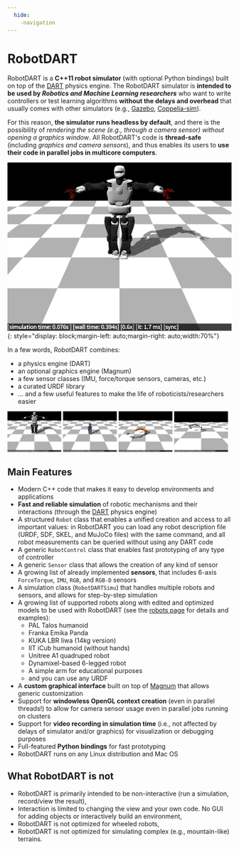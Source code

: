```yaml
---
  hide:
    -navigation
---
```

<style>
  .md-typeset h1,
  .md-content__button {
    display: none;
  }
</style>
# RobotDART

RobotDART is a **C++11 robot simulator** (with optional Python bindings) built on top of the [DART] physics engine. The RobotDART simulator is **intended to be used by *Robotics and Machine Learning researchers*** who want to write controllers or test learning algorithms **without the delays and overhead** that usually comes with other simulators (e.g., [Gazebo], [Coppelia-sim]).

For this reason, **the simulator runs headless by default**, and there is the possibility of *rendering the scene (e.g., through a camera sensor) without opening a graphics window*. All RobotDART's code is **thread-safe** (including *graphics and camera sensors*), and thus enables its users to **use their code in parallel jobs in multicore computers**.

![Talos humanoid robot](images/talos.png){: style="display: block;margin-left: auto;margin-right: auto;width:70%"}

In a few words, RobotDART combines:

- a physics engine (DART)
- an optional graphics engine (Magnum)
- a few sensor classes (IMU, force/torque sensors, cameras, etc.)
- a curated URDF library
- ... and a few useful features to make the life of roboticists/researchers easier

<img src="images/talos.png" width="24%" />
<img src="images/icub.png" width="24%" />
<img src="images/iiwa.png" width="24%" />
<img src="images/franka.png" width="24%" />

## Main Features

* Modern C++ code that makes it easy to develop environments and applications
* **Fast and reliable simulation** of robotic mechanisms and their interactions (through the [DART] physics engine)
* A structured `Robot` class that enables a unified creation and access to all important values: in RobotDART you can load any robot description file (URDF, SDF, SKEL, and MuJoCo files) with the same command, and all robot measurements can be queried without using any DART code
* A generic `RobotControl` class that enables fast prototyping of any type of controller
* A generic `Sensor` class that allows the creation of any kind of sensor
* A growing list of already implemented **sensors**, that includes 6-axis `ForceTorque`, `IMU`, `RGB`, and `RGB-D` sensors
* A simulation class (`RobotDARTSimu`) that handles multiple robots and sensors, and allows for step-by-step simulation
* A growing list of supported robots along with edited and optimized models to be used with RobotDART (see the [robots page](robots.md) for details and examples):
    * PAL Talos humanoid
    * Franka Emika Panda
    * KUKA LBR Iiwa (14kg version)
    * IIT iCub humanoid (without hands)
    * Unitree A1 quadruped robot
    * Dynamixel-based 6-legged robot
    * A simple arm for educational purposes
    * and you can use any URDF
* A **custom graphical interface** built on top of [Magnum] that allows generic customization
* Support for **windowless OpenGL context creation** (even in parallel threads!) to allow for camera sensor usage even in parallel jobs running on clusters
* Support for **video recording in simulation time** (i.e., not affected by delays of simulator and/or graphics) for visualization or debugging purposes
* Full-featured **Python bindings** for fast prototyping
* RobotDART runs on any Linux distribution and Mac OS

## What RobotDART is not

- RobotDART is primarily intended to be non-interactive (run a simulation, record/view the result),
- Interaction is limited to changing the view and your own code. No GUI for adding objects or interactively build an environment,
- RobotDART is not optimized for wheeled robots,
- RobotDART is not optimized for simulating complex (e.g., mountain-like) terrains.

[DART]: http://dartsim.github.io/
[Magnum]: http://magnum.graphics
[Gazebo]: http://gazebosim.org/
[Coppelia-sim]: https://www.coppeliarobotics.com